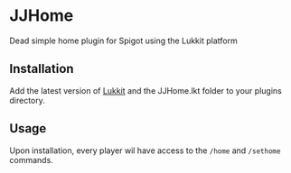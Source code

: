 # JJHome
Dead simple home plugin for Spigot using the Lukkit platform

## Installation
Add the latest version of [Lukkit](https://lukkit.net) and the JJHome.lkt folder
to your plugins directory.

## Usage
Upon installation, every player wil have access to the
`/home` and `/sethome` commands.
